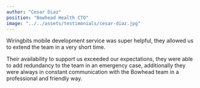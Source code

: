 ```yaml
---
author: "Cesar Diaz"
position: "Bowhead Health CTO"
image: "../../assets/testimonials/cesar-diaz.jpg"
---
```


Wiringbits mobile development service was super helpful, they allowed us to extend the team in a very short time.

Their availability to support us exceeded our expectations, they were able to add redundancy to the team in an emergency case, additionally they were always in constant communication with the Bowhead team in a professional and friendly way.